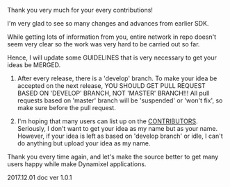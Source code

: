 Thank you very much for your every contributions!

I'm very glad to see so many changes and advances from earlier SDK.

While getting lots of information from you, entire network in repo doesn't seem very clear
so the work was very hard to be carried out so far.

Hence, I will update some GUIDELINES that is very necessary to get your ideas be MERGED.

1. After every release, there is a 'develop' branch. To make your idea be accepted on the next release,
YOU SHOULD GET PULL REQUEST BASED ON 'DEVELOP' BRANCH, NOT 'MASTER' BRANCH!!!
All pull requests based on 'master' branch will be 'suspended' or 'won't fix', so make sure before the pull request.

2. I'm hoping that many users can list up on the [CONTRIBUTORS](https://github.com/ROBOTIS-GIT/DynamixelSDK/graphs/contributors).
Seriously, I don't want to get your idea as my name but as your name. However, if your idea is left as based on 'develop branch' or idle,
I can't do anything but upload your idea as my name.

Thank you every time again, and let's make the source better to get many users happy while make Dynamixel applications.

2017.12.01 doc ver 1.0.1
